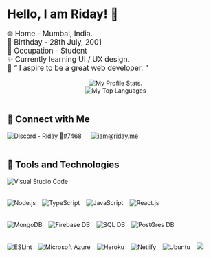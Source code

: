 # Hello, I am Riday! 👋

<div style='font-size:1.2em'>
	🌐 Home - Mumbai, India.
	<br>
	🎂 Birthday - 28th July, 2001
	<br>
	👤 Occupation - Student
	<br>
	✨ Currently learning UI / UX design.
	<br>
	💭 &ldquo; I aspire to be a great web developer. &rdquo;
</div>

<br>

<div align='center'>
	<img src='https://riday-ghstats.vercel.app/api?username=ridays2001&hide=prs,issues&theme=tokyonight&show_icons=true&count_private=true&line_height=35' alt='My Profile Stats.'>
	<br>
	<img src='https://riday-ghstats.vercel.app/api/top-langs/?username=ridays2001&theme=tokyonight&layout=compact' alt='My Top Languages'>
</div>

<br>

## 📱 Connect with Me

<div>
	<a href='https://riday.me/discord'>
		<img src='https://img.shields.io/badge/Discord-Riday%20%F0%9F%92%99%237468-7289DA?logo=discord&logoColor=7289DA&logoWidth=30&labelColor=black&style=flat' alt='Discord - Riday 💙#7468'>
	</a>
	&emsp;
	<a href='mailto:iam@riday.me'>
		<img src='https://img.shields.io/badge/Email-iam@riday.me-EA4335?logo=gmail&logoColor=EA4335&logoWidth=30&labelColor=black&style=flat' alt='iam@riday.me'>
	</a>
</div>

<br>

## 🔧 Tools and Technologies

<div>
	<!-- Editor -->
		<img src='https://img.shields.io/badge/Editor-Visual%20Studio%20Code-007ACC?logoWidth=30&labelColor=black&style=for-the-badge&logo=visual-studio-code&logoColor=007ACC' alt='Visual Studio Code'>
	&ensp;
	<p style='line-height:0.4em'>
		<br>
	</p>
    <!-- Programming Languages. -->
    	<img src='https://img.shields.io/badge/Code-Node.js-339933?logo=node.js&logoWidth=30&labelColor=black&style=for-the-badge' alt='Node.js'>
    &ensp;
    	<img src='https://img.shields.io/badge/Code-Typescript-007ACC?logoWidth=30&labelColor=black&style=for-the-badge&logo=typescript' alt='TypeScript'>
    &ensp;
    	<img src='https://img.shields.io/badge/Code-Javascript-F7DF1E?logo=javascript&logoWidth=30&labelColor=black&style=for-the-badge' alt='JavaScript'>
    &ensp;
    	<img src='https://img.shields.io/badge/Code-React.js-61DAFB?logoWidth=30&labelColor=black&style=for-the-badge&logo=react' alt='React.js'>
    &ensp;
    <p style='line-height:0.4em'>
    	<br>
    </p>
    <!-- Databases. -->
		<img src='https://img.shields.io/badge/db-mongodb-47A248?logoWidth=30&labelColor=black&style=for-the-badge&logo=mongodb' alt='MongoDB' />
	&ensp;
    	<img src='https://img.shields.io/badge/db-firebase-FFCA28?logoWidth=30&labelColor=black&style=for-the-badge&logo=firebase' alt='Firebase DB'>
    &ensp;
    	<img src='https://img.shields.io/badge/db-sql-4479A1?logoWidth=30&labelColor=black&style=for-the-badge&logo=mysql' alt='SQL DB'>
    &ensp;
    	<img src='https://img.shields.io/badge/db-postgres-336791?logoWidth=30&labelColor=black&style=for-the-badge&logo=postgresql' alt='PostGres DB'>
    <p style='line-height:0.4em'>
    	<br>
    </p>
    <!-- Misc. Tools. -->
    	<img src='https://img.shields.io/badge/tools-eslint-4B32C3?logoWidth=30&labelColor=black&style=for-the-badge&logo=eslint' alt='ESLint'>
    &ensp;
    	<img src='https://img.shields.io/badge/tools-Microsoft%20Azure-0089D6?logoWidth=30&labelColor=black&style=for-the-badge&logo=microsoft-azure' alt='Microsoft Azure'>
    &ensp;
    	<img src='https://img.shields.io/badge/tools-heroku-430098?logoWidth=30&labelColor=black&style=for-the-badge&logo=heroku' alt='Heroku'>
	&ensp;
		<img src='https://img.shields.io/badge/tools-netlify-00C7B7?logoWidth=30&labelColor=black&style=for-the-badge&logo=netlify' alt='Netlify'>
    &ensp;
    	<img src='https://img.shields.io/badge/tools-ubuntu%20[WSL]-E95420?logoWidth=30&labelColor=black&style=for-the-badge&logo=ubuntu' alt='Ubuntu'>
    &ensp;
    	<img src='https://img.shields.io/badge/tools-azure%20pipelines-2560E0?logoWidth=30&labelColor=black&style=for-the-badge&logo=azure-pipelines'>
</div>
